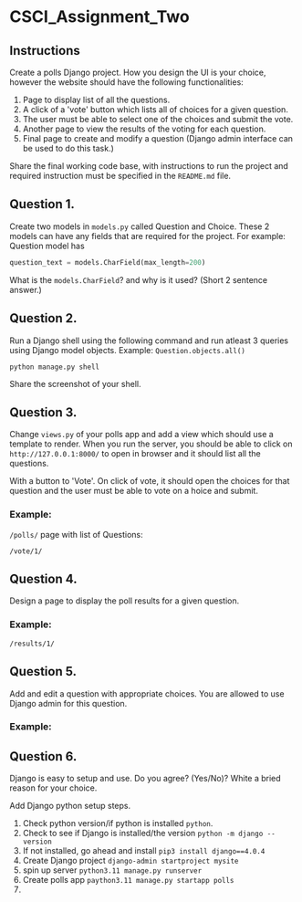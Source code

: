 # CSCI_Assignment_Two

## Instructions

Create a polls Django project. How you design the UI is your choice, however the website should have the following functionalities:

1. Page to display list of all the questions.
2. A click of a 'vote' button which lists all of choices for a given question.
3. The user must be able to select one of the choices and submit the vote.
4. Another page to view the results of the voting for each question.
5. Final page to create and modify a question (Django admin interface can be used to do this task.)

Share the final working code base, with instructions to run the project and required instruction must be specified in the `README.md` file.

## Question 1.
Create two models in `models.py` called Question and Choice. These 2 models can have any fields that are required for the project. For example: Question model has 

```python
question_text = models.CharField(max_length=200)
```

What is the `models.CharField`? and why is it used? (Short 2 sentence answer.)

## Question 2.
Run a Django shell using the following command and run atleast 3 queries using Django model objects. Example: `Question.objects.all()`

```
python manage.py shell
```
Share the screenshot of your shell.

## Question 3.
Change `views.py` of your polls app and add a view which should use a template to render. When you run the server, you should be able to click on `http://127.0.0.1:8000/` to open in browser and it should list all the questions.

With a button to 'Vote'. On click of vote, it should open the choices for that question and the user must be able to vote on a hoice and submit.

### Example:
`/polls/` page with list of Questions:
<!-- ![This is an image](/assets/images/img.png) -->

`/vote/1/`
<!-- ![This is an image](/assets/images/img.png) -->

## Question 4.
Design a page to display the poll results for a given question.
### Example:
`/results/1/`
<!-- ![This is an image](/assets/images/img.png) -->

## Question 5.
Add and edit a question with appropriate choices. You are allowed to use Django admin for this question.
### Example:

## Question 6.
Django is easy to setup and use. Do you agree? (Yes/No)? White a bried reason for your choice.

Add Django python setup steps.

1. Check python version/if python is installed `python`.
2. Check to see if Django is installed/the version `python -m django --version`
3. If not installed, go ahead and install `pip3 install django==4.0.4`
4. Create Django project `django-admin startproject mysite`
5. spin up server `python3.11 manage.py runserver`
6. Create polls app `paython3.11 manage.py startapp polls`
7. 
